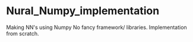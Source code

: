 # Nural_Numpy_implementation
Making NN's using Numpy
No fancy framework/ libraries.
Implementation from scratch.
